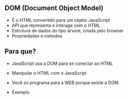 ## DOM (Document Object Model)

* É o HTML convertido para um objeto JavaScript
* API que representa e interage com o HTML
* Estrutura de dados do tipo árvore, criada pelo browser
* Propriedades e métodos

## Para que?

* JavaScript usa a DOM para se conectar ao HTML
* Manipular o HTML com o JavaScript
* Você só programa para a WEB porque existe a DOM


* Exemplo